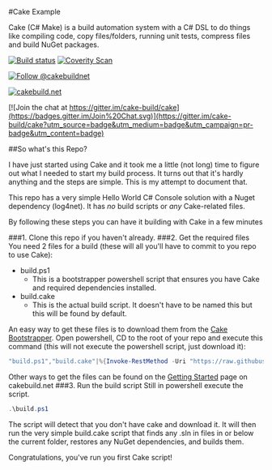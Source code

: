 #Cake Example

Cake (C# Make) is a build automation system with a C# DSL to do things like compiling code, copy files/folders, running unit tests, compress files and build NuGet packages.

[![Build status](https://ci.appveyor.com/api/projects/status/c6lw0vvj1mf4395a/branch/develop?svg=true)](https://ci.appveyor.com/project/patriksvensson/cake/branch/develop)
[![Coverity Scan](https://scan.coverity.com/projects/4147/badge.svg)](https://scan.coverity.com/projects/4147) 

[![Follow @cakebuildnet](https://img.shields.io/badge/Twitter-Follow%20%40cakebuildnet-blue.svg)](https://twitter.com/intent/follow?screen_name=cakebuildnet)

[![cakebuild.net](https://img.shields.io/badge/WWW-cakebuild.net-blue.svg)](http://cakebuild.net/)

[![Join the chat at https://gitter.im/cake-build/cake](https://badges.gitter.im/Join%20Chat.svg)](https://gitter.im/cake-build/cake?utm_source=badge&utm_medium=badge&utm_campaign=pr-badge&utm_content=badge)

##So what's this Repo?

I have just started using Cake and it took me a little (not long) time to figure out what I needed to start my build process. It turns out that it's hardly anything and the steps are simple. This is my attempt to document that.

This repo has a very simple Hello World C# Console solution with a Nuget dependency (log4net). It has *no* build scripts or *any* Cake-related files.

By following these steps you can have it building with Cake in a few minutes

###1. Clone this repo 
if you haven't already.
###2. Get the required files
You need 2 files for a build (these will all you'll have to commit to you repo to use Cake):
* build.ps1
  * This is a bootstrapper powershell script that ensures you have Cake and required dependencies installed.
* build.cake
  * This is the actual build script. It doesn't have to be named this but this will be found by default.

An easy way to get these files is to download them from the [Cake Bootstrapper](https://github.com/cake-build/bootstrapper). 
Open powershell, CD to the root of your repo and execute this command (this will not execute the powershell script, just download it):
```PowerShell
"build.ps1","build.cake"|%{Invoke-RestMethod -Uri "https://raw.githubusercontent.com/cake-build/bootstrapper/master/res/scripts/$($_)" -OutFile $_}
```
Other ways to get the files can be found on the [Getting Started](http://cakebuild.net/getting-started/) page on cakebuild.net
###3. Run the build script
Still in powershell execute the script. 
```PowerShell
.\build.ps1
```

The script will detect that you don't have cake and download it. It will then run the very simple build.cake script that finds any .sln in files in or below the current folder, restores any NuGet dependencies, and builds them.


Congratulations, you've run you first Cake script!
